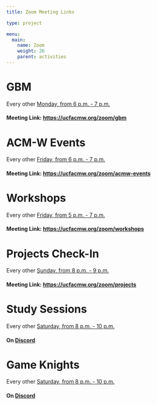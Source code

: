 ```yaml
---
title: Zoom Meeting Links

type: project

menu:
  main:
    name: Zoom
    weight: 26
    parent: activities
---
```


# GBM
Every other [Monday, from 6 p.m. - 7 p.m.](https://ucfacmw.org/calendar/)
#### Meeting Link: https://ucfacmw.org/zoom/gbm

# ACM-W Events
Every other [Friday, from 6 p.m. - 7 p.m.](https://ucfacmw.org/calendar/)
#### Meeting Link: https://ucfacmw.org/zoom/acmw-events

# Workshops
Every other [Friday, from 5 p.m. - 7 p.m.](https://ucfacmw.org/calendar/)
#### Meeting Link: https://ucfacmw.org/zoom/workshops

# Projects Check-In
Every other [Sunday, from 8 p.m. - 9 p.m.](https://ucfacmw.org/calendar/)
#### Meeting Link: https://ucfacmw.org/zoom/projects

# Study Sessions
Every other [Saturday, from 8 p.m. - 10 p.m.](https://ucfacmw.org/calendar/)
#### On [Discord](https://ucfacmw.org/discord)
# Game Knights
Every other [Saturday, from 8 p.m. - 10 p.m.](https://ucfacmw.org/calendar/)
#### On [Discord](https://ucfacmw.org/discord)
